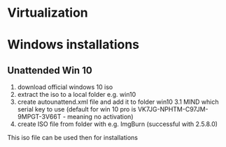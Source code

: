 # Virtualization

# Windows installations

## Unattended Win 10

1. download official windows 10 iso
2. extract the iso to a local folder e.g. win10
3. create autounattend.xml file and add it to folder win10
    3.1 MIND which serial key to use (default for win 10 pro is VK7JG-NPHTM-C97JM-9MPGT-3V66T - meaning no activation)
4. create ISO file from folder with e.g. ImgBurn (successful with 2.5.8.0)

This iso file can be used then for installations
